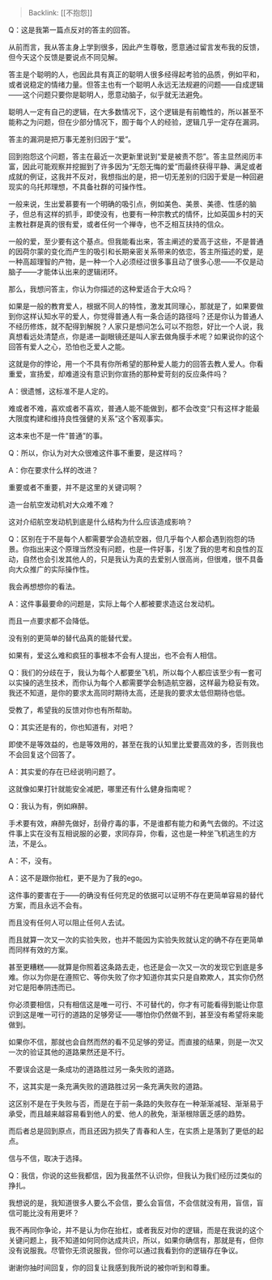 > Backlink: [[不抱怨]]

Q：这是我第一篇点反对的答主的回答。

从前而言，我从答主身上学到很多，因此产生尊敬，愿意通过留言发布我的反馈，但今天这个反馈是要说点不同见解。

答主是个聪明的人，也因此具有真正的聪明人很多经得起考验的品质，例如平和，或者说稳定的情绪力量。但答主也有一个聪明人永远无法规避的问题——自成逻辑——这个问题只要你是聪明人，愿意动脑子，似乎就无法避免。

聪明人一定有自己的逻辑，在大多数情况下，这个逻辑是有前瞻性的，所以甚至不能称之为问题，但在少部分情况下，囿于每个人的经验，逻辑几乎一定存在漏洞。

答主的漏洞是把万事无差别归因于“爱”。

回到抱怨这个问题，答主在最近一次更新里说到“爱是被责不怨”。答主显然阅历丰富，因此可能观察并挖掘到了许多因为“无怨无悔的爱”而最终获得平静、满足或者成就的例证，这我并不反对，我想指出的是，把一切无差别的归因于爱是一种回避现实的乌托邦理想，不具备社群的可操作性。

一般来说，生出爱慕要有一个明确的吸引点，例如美色、美景、美德、性感的脑子，但总有这样的抓手，即使没有，也要有一种宗教式的情怀，比如英国乡村的天主教社群是真的很有爱，或者任何一个禅寺，也不乏相互扶持的信众。

一般的爱，至少要有这个基点。但我能看出来，答主阐述的爱高于这些，不是普通的因荷尔蒙的变化而产生的吸引和长期亲密关系带来的依恋，答主所描述的爱，是一种高超理智的产物，是一种一个人必须经过很多事且动了很多心思——不仅是动脑子——才能体认出来的逻辑闭环。

那么，我想问答主，你认为你描述的这种爱适合于大众吗？

如果是一般的教育爱人，根据不同人的特性，激发其同理心，那就是了，如果要做到你这样认知水平的爱人，你觉得普通人有一条合适的路径吗？还是你认为普通人不经历修炼，就不配得到解脱？人家只是想问怎么可以不抱怨，好比一个人说，我真想看远处清楚点，你是递一副眼镜还是叫人家去做角膜手术呢？如果说你的这个回答有爱人之心，恐怕也乏爱人之能。

这就是你的悖论，用一个不具有你所希望的那种爱人能力的回答去教人爱人。你看重爱，宣扬爱，却难道没有意识到你宣扬的那种爱苛刻的反应条件吗？

A：很遗憾，这标准不是人定的。  
  
难或者不难，喜欢或者不喜欢，普通人能不能做到，都不会改变“只有这样才能最大限度构建和维持良性强健的关系”这个客观事实。  
  
这本来也不是一件“普通”的事。

Q：所以，你认为对大众很难这件事不重要，是这样吗？

A：你在要求什么样的改进？  
  
重要或者不重要，并不是这里的关键词啊？  
  
造一台航空发动机对大众难不难？

这对介绍航空发动机到底是什么结构为什么应该造成影响？

Q：区别在于不是每个人都需要学会造航空器，但几乎每个人都会遇到抱怨的场景。你指出来这个原理当然没有问题，也是一件好事，引发了我的思考和良性的互动，自然也会引发其他人的，只是我认为真的去爱别人很高尚，但很难，很不具备向大众推广的实际操作性。

我会再想想你的看法。

A：这件事最要命的问题是，实际上每个人都被要求造这台发动机。  
  
而且一点要求都不会降低。

没有别的更简单的替代品真的能替代爱。  
  
如果有，爱这么难和疯狂的事根本不会有人提出，也不会有人相信。

Q：我们的分歧在于，我认为每个人都要坐飞机，所以每个人都应该至少有一套可以实操的逃生技术，而你认为每个人都需要学会制造航空器，这样最为稳妥有效。我还不知道，是你的要求太高同时期待太高，还是我的要求太低但期待也低。

受教了，希望我的反馈对你也有所帮助。

Q：其实还是有的，你也知道有，对吧？

即使不是等效益的，也是等效用的，甚至在我的认知里比爱要高效的多，否则我也不会回复这个回答了。

A：其实爱的存在已经说明问题了。  
  
这就像如果打针就能安全减肥，哪里还有什么健身指南呢？

Q：我认为有，例如麻醉。

手术要有效，麻醉先做好，刮骨疗毒的事，不是谁都有能力和勇气去做的。不过这件事上实在没有互相说服的必要，求同存异，你看，这也是一种坐飞机逃生的方法，不是么。

A：不，没有。

A：这不是跟你抬杠，更不是为了我的ego。  
  
这件事的要害在于——的确没有任何充足的依据可以证明不存在更简单容易的替代方案，而且永远不会有。  
  
而且没有任何人可以阻止任何人去试。  
  
而且就算一次又一次的实验失败，也并不能因为实验失败就认定的确不存在更简单而同样有效的方案。  
  
甚至更糟糕——就算是你照着这条路去走，也还是会一次又一次的发现它到底是多难。你以为你是在遵照它、等你失败了你才知道你其实只是自欺欺人，其实你仍然对它是阳奉阴违而已。  
  
你必须要相信，只有相信这是唯一可行、不可替代的，你才有可能看得到能让你意识到这是唯一可行的道路的足够旁证——哪怕你仍然做不到，甚至没有希望将来能做到。  
  
如果你不信，那就也会自然而然的看不见足够的旁证。而直接的结果，则是一次又一次的验证其他的道路果然还是不行。  
  
不要误会这是一条成功的道路胜过另一条失败的道路。  
  
不，这其实是一条充满失败的道路胜过另一条充满失败的道路。  
  
这区别不是在于失败与否，而是在于前一条路的失败存在一种渐渐减轻、渐渐易于承受，而且越来越容易看到他人的爱、他人的赦免，渐渐根除匮乏感的趋势。  
  
而后者总是回到原点，而且还因为损失了青春和人生，在实质上是落到了更低的起点。  
  
信与不信，取决于选择。

Q：我信，你说的这些我都信，因为我虽然不认识你，但我认为我们经历过类似的挣扎。

我想说的是，我知道很多人要么不会信，要么会盲信，不会信就没有用，盲信，盲信可能比没有用更坏？

我不再同你争论，并不是认为你在抬杠，或者我反对你的逻辑，而是在我说的这个关键问题上，我不知道如何同你达成共识，所以，如果你确信有，那就是有，但你没有说服我。尽管你无须说服我，但你可以通过我看到你的逻辑存在争议。

谢谢你抽时间回复，你的回复让我感到我所说的被你听到和尊重。
